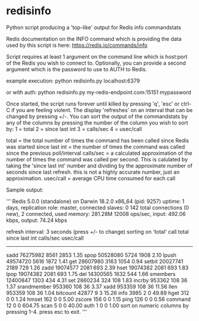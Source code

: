 # redisinfo
Python script producing a 'top-like' output for Redis info commandstats

Redis documentation on the INFO command which is providing the data
used by this script is here: https://redis.io/commands/info

Script requires at least 1 argument on the command line which is
host:port of the Redis you wish to connect to. Optionally, you can
provide a second argument which is the password to use to AUTH to
Redis.

example execution:
   python redisinfo.py localhost:6379

or with auth:
   python redisinfo.py my-redis-endpoint.com:15151 mypassword

Once started, the script runs forever until killed by
pressing 'q', 'esc' or ctrl-C if you are feeling violent.
The display 'refreshes' on an interval that can be changed by
pressing +/-. You can sort the output of the commandstats by
any of the columns by pressing the number of the column you
wish to sort by:
1 = total
2 = since last int
3 = calls/sec
4 = usec/call

total = the total number of times the command has been called
    since Redis was started
since last int = the number of times the command was called
    since the previous poll/interval
calls/sec = a calculated approximation of the number of times
    the command was called per second. This is calulated by
    taking the 'since last int' number and dividing by the
    approximate number of seconds since last refresh. this is
    not a highly accurate number, just an approximation.
usec/call = average CPU time consumed for each call

Sample output:

'''
Redis 5.0.0 (standalone) on Darwin 18.2.0 x86_64 (pid: 9257)
uptime: 1 days, replication role: master, connected slaves: 0
142 total connections (0 new), 2 connected, used memory: 281.28M
12008 ops/sec, input: 492.06 kbps, output: 74.24 kbps

refresh interval: 3 seconds (press +/- to change)
sorting on 'total'
call            total    since last int    calls/sec    usec/call
-----------  --------  ----------------  -----------  -----------
sadd         76275982              8561         2853         1.35
spop         50528080              5724         1908         2.10
lpush        49574720              5616         1872         1.41
get          28607980              3163         1054         0.94
setbit       20027741              2189          729         1.26
zadd         19074577              2081          693         2.39
hset         19074382              2081          693         1.83
lpop         19074382              2081          693         1.75
del          14300565              1632          544         1.66
smembers     12400847              1303          434         4.31
set           2860234               324          108         1.83
incrby         953362               108           36         1.37
srandmember    953360               108           36         3.37
xadd           953359               108           36        11.56
llen           953359               108           36         1.04
bitcount        42877                 9            3        15.26
info             3985                 2            0        49.89
hget              312                 0            0         1.24
hmset             162                 0            0         5.00
zscore            156                 0            0         1.15
ping              126                 0            0         0.56
command            12                 0            0       604.75
scan                5                 0            0        40.00
auth                1                 0            0         1.00
sort on numeric columns by pressing 1-4. press esc to exit.
'''
